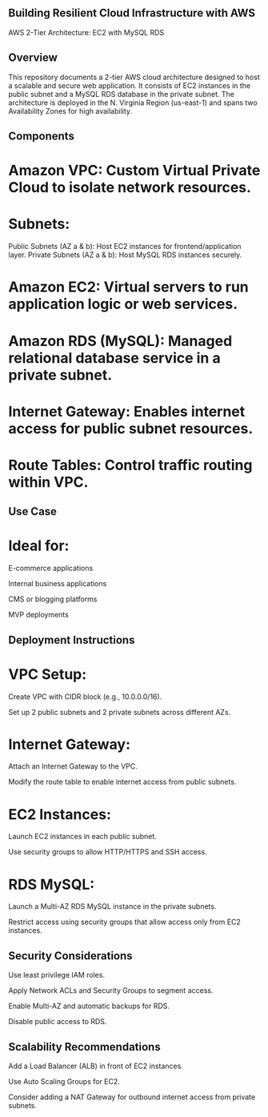 ## Building Resilient Cloud Infrastructure with AWS
AWS 2-Tier Architecture: EC2 with MySQL RDS

## Overview
This repository documents a 2-tier AWS cloud architecture designed to host a scalable and secure web application. It consists of EC2 instances in the public subnet and a MySQL RDS database in the private subnet. The architecture is deployed in the N. Virginia Region (us-east-1) and spans two Availability Zones for high availability.

## Components
# Amazon VPC: Custom Virtual Private Cloud to isolate network resources.
# Subnets:
Public Subnets (AZ a & b): Host EC2 instances for frontend/application layer.
Private Subnets (AZ a & b): Host MySQL RDS instances securely.

# Amazon EC2: Virtual servers to run application logic or web services.

# Amazon RDS (MySQL): Managed relational database service in a private subnet.

# Internet Gateway: Enables internet access for public subnet resources.

# Route Tables: Control traffic routing within VPC.

## Use Case

# Ideal for:

E-commerce applications

Internal business applications

CMS or blogging platforms

MVP deployments

## Deployment Instructions

# VPC Setup:

Create VPC with CIDR block (e.g., 10.0.0.0/16).

Set up 2 public subnets and 2 private subnets across different AZs.

# Internet Gateway:

Attach an Internet Gateway to the VPC.

Modify the route table to enable internet access from public subnets.

# EC2 Instances:

Launch EC2 instances in each public subnet.

Use security groups to allow HTTP/HTTPS and SSH access.

# RDS MySQL:

Launch a Multi-AZ RDS MySQL instance in the private subnets.

Restrict access using security groups that allow access only from EC2 instances.

## Security Considerations

Use least privilege IAM roles.

Apply Network ACLs and Security Groups to segment access.

Enable Multi-AZ and automatic backups for RDS.

Disable public access to RDS.

## Scalability Recommendations

Add a Load Balancer (ALB) in front of EC2 instances.

Use Auto Scaling Groups for EC2.

Consider adding a NAT Gateway for outbound internet access from private subnets.
